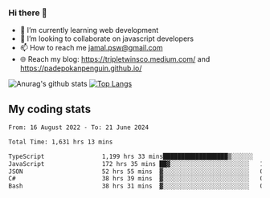 ### Hi there 👋

<!--
**padepokanpenguin/padepokanpenguin** is a ✨ _special_ ✨ repository because its `README.md` (this file) appears on your GitHub profile.
-->

- 🌱 I’m currently learning  web development
- 👯 I’m looking to collaborate on javascript developers
- 📫 How to reach me jamal.psw@gmail.com
- 🌐 Reach my blog:
   https://tripletwinsco.medium.com/ and
   https://padepokanpenguin.github.io/

![Anurag's github stats](https://github-readme-stats.vercel.app/api?username=padepokanpenguin&count_private=true&disable_animations=false&show_icons=true&theme=default)
[![Top Langs](https://github-readme-stats.vercel.app/api/top-langs/?username=padepokanpenguin&theme=default&layout=compact)](https://github.com/padepokanpenguin)

## My coding stats

<!--START_SECTION:waka-->

```txt
From: 16 August 2022 - To: 21 June 2024

Total Time: 1,631 hrs 13 mins

TypeScript                1,199 hrs 33 mins██████████████████▒░░░░░░   73.54 %
JavaScript                172 hrs 35 mins ██▓░░░░░░░░░░░░░░░░░░░░░░   10.58 %
JSON                      52 hrs 55 mins  ▓░░░░░░░░░░░░░░░░░░░░░░░░   03.24 %
C#                        38 hrs 39 mins  ▓░░░░░░░░░░░░░░░░░░░░░░░░   02.37 %
Bash                      38 hrs 31 mins  ▓░░░░░░░░░░░░░░░░░░░░░░░░   02.36 %
```

<!--END_SECTION:waka-->


